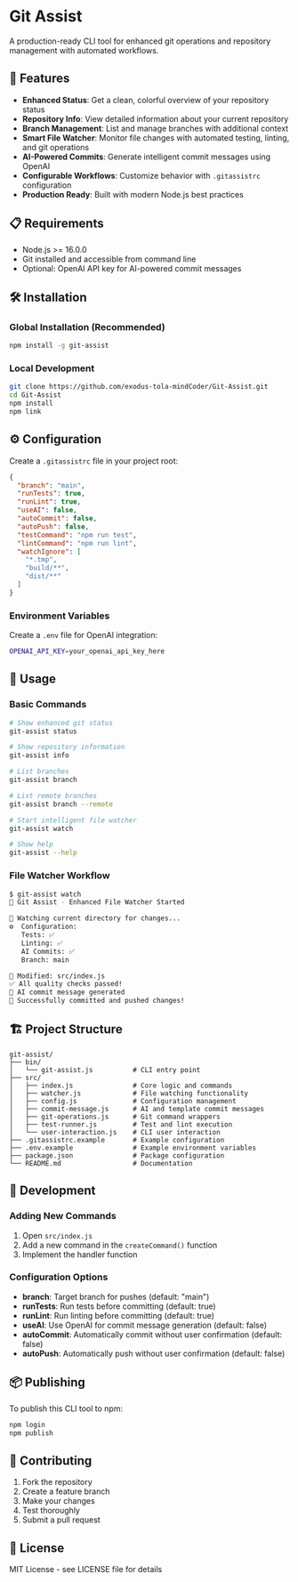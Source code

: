 # Git Assist

A production-ready CLI tool for enhanced git operations and repository management with automated workflows.

## 🚀 Features

- **Enhanced Status**: Get a clean, colorful overview of your repository status
- **Repository Info**: View detailed information about your current repository
- **Branch Management**: List and manage branches with additional context
- **Smart File Watcher**: Monitor file changes with automated testing, linting, and git operations
- **AI-Powered Commits**: Generate intelligent commit messages using OpenAI
- **Configurable Workflows**: Customize behavior with `.gitassistrc` configuration
- **Production Ready**: Built with modern Node.js best practices

## 📋 Requirements

- Node.js >= 16.0.0
- Git installed and accessible from command line
- Optional: OpenAI API key for AI-powered commit messages

## 🛠️ Installation

### Global Installation (Recommended)

```bash
npm install -g git-assist
```

### Local Development

```bash
git clone https://github.com/exodus-tola-mindCoder/Git-Assist.git
cd Git-Assist
npm install
npm link
```

## ⚙️ Configuration

Create a `.gitassistrc` file in your project root:

```json
{
  "branch": "main",
  "runTests": true,
  "runLint": true,
  "useAI": false,
  "autoCommit": false,
  "autoPush": false,
  "testCommand": "npm run test",
  "lintCommand": "npm run lint",
  "watchIgnore": [
    "*.tmp",
    "build/**",
    "dist/**"
  ]
}
```

### Environment Variables

Create a `.env` file for OpenAI integration:

```bash
OPENAI_API_KEY=your_openai_api_key_here
```

## 📖 Usage

### Basic Commands

```bash
# Show enhanced git status
git-assist status

# Show repository information
git-assist info

# List branches
git-assist branch

# List remote branches
git-assist branch --remote

# Start intelligent file watcher
git-assist watch

# Show help
git-assist --help
```

### File Watcher Workflow

```bash
$ git-assist watch
👀 Git Assist - Enhanced File Watcher Started

📁 Watching current directory for changes...
⚙️  Configuration:
   Tests: ✅
   Linting: ✅
   AI Commits: ✅
   Branch: main

📝 Modified: src/index.js
✅ All quality checks passed!
💭 AI commit message generated
🚀 Successfully committed and pushed changes!
```

## 🏗️ Project Structure

```
git-assist/
├── bin/
│   └── git-assist.js          # CLI entry point
├── src/
│   ├── index.js               # Core logic and commands
│   ├── watcher.js             # File watching functionality
│   ├── config.js              # Configuration management
│   ├── commit-message.js      # AI and template commit messages
│   ├── git-operations.js      # Git command wrappers
│   ├── test-runner.js         # Test and lint execution
│   └── user-interaction.js    # CLI user interaction
├── .gitassistrc.example       # Example configuration
├── .env.example               # Example environment variables
├── package.json               # Package configuration
└── README.md                  # Documentation
```

## 🔧 Development

### Adding New Commands

1. Open `src/index.js`
2. Add a new command in the `createCommand()` function
3. Implement the handler function

### Configuration Options

- **branch**: Target branch for pushes (default: "main")
- **runTests**: Run tests before committing (default: true)
- **runLint**: Run linting before committing (default: true)
- **useAI**: Use OpenAI for commit message generation (default: false)
- **autoCommit**: Automatically commit without user confirmation (default: false)
- **autoPush**: Automatically push without user confirmation (default: false)

## 📦 Publishing

To publish this CLI tool to npm:

```bash
npm login
npm publish
```

## 🤝 Contributing

1. Fork the repository
2. Create a feature branch
3. Make your changes
4. Test thoroughly
5. Submit a pull request

## 📄 License

MIT License - see LICENSE file for details
